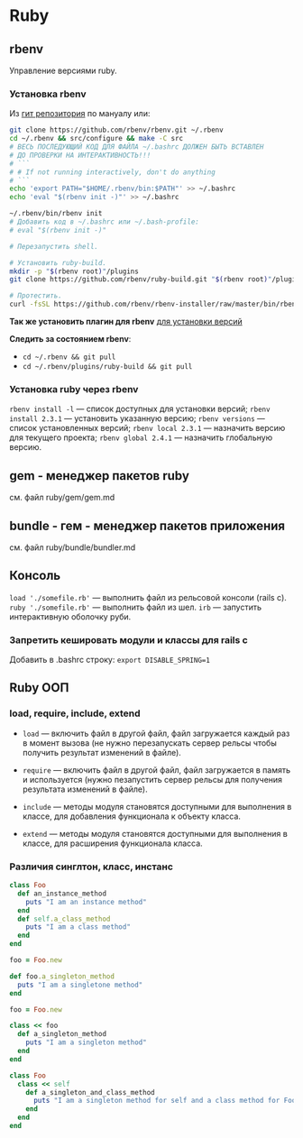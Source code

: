 # Ruby

## rbenv

Управление версиями ruby.




### Установка rbenv

Из [гит репозитория](https://github.com/rbenv/rbenv) по мануалу или:

```bash
git clone https://github.com/rbenv/rbenv.git ~/.rbenv
cd ~/.rbenv && src/configure && make -C src
# ВЕСЬ ПОСЛЕДУЮЩИЙ КОД ДЛЯ ФАЙЛА ~/.bashrc ДОЛЖЕН БЫТЬ ВСТАВЛЕН
# ДО ПРОВЕРКИ НА ИНТЕРАКТИВНОСТЬ!!!
# ```
# # If not running interactively, don't do anything
# ```
echo 'export PATH="$HOME/.rbenv/bin:$PATH"' >> ~/.bashrc
echo 'eval "$(rbenv init -)"' >> ~/.bashrc

~/.rbenv/bin/rbenv init
# Добавить код в ~/.bashrc или ~/.bash-profile:
# eval "$(rbenv init -)"

# Перезапустить shell.

# Установить ruby-build.
mkdir -p "$(rbenv root)"/plugins
git clone https://github.com/rbenv/ruby-build.git "$(rbenv root)"/plugins/ruby-build

# Протестить.
curl -fsSL https://github.com/rbenv/rbenv-installer/raw/master/bin/rbenv-doctor | bash
```

__Так же установить плагин для rbenv__
[для установки версий](https://github.com/rbenv/ruby-build)

__Следить за состоянием rbenv__:
* `cd ~/.rbenv && git pull`
* `cd ~/.rbenv/plugins/ruby-build && git pull`




### Установка ruby через rbenv

`rbenv install -l` — список доступных для установки версий;
`rbenv install 2.3.1` — установить указанную версию;
`rbenv versions` — список установленных версий;
`rbenv local 2.3.1` — назначить версию для текущего проекта;
`rbenv global 2.4.1` — назначить глобальную версию.




## gem - менеджер пакетов ruby

см. файл ruby/gem/gem.md




## bundle - гем - менеджер пакетов приложения

см. файл ruby/bundle/bundler.md




## Консоль

`load './somefile.rb'` — выполнить файл из рельсовой консоли (rails c).
`ruby './somefile.rb'` — выполнить файл из шел.
`irb` — запустить интерактивную оболочку руби.




### Запретить кешировать модули и классы для rails c

Добавить в .bashrc строку: `export DISABLE_SPRING=1`




## Ruby ООП

### load, require, include, extend

* `load` — включить файл в другой файл, файл загружается каждый раз в момент вызова (не нужно перезапускать сервер рельсы чтобы получить результат изменений в файле).
* `require` — включить файл в другой файл, файл загружается в память и используется (нужно пезапустить сервер рельсы для получения результата изменений в файле).

* `include` — методы модуля становятся доступными для выполнения в классе, для добавления функционала к объекту класса.
* `extend` — методы модуля становятся доступными для выполнения в классе, для расширения функционала класса.





### Различия синглтон, класс, инстанс

```ruby
class Foo  
  def an_instance_method  
    puts "I am an instance method"  
  end  
  def self.a_class_method  
    puts "I am a class method"  
  end  
end

foo = Foo.new

def foo.a_singleton_method
  puts "I am a singletone method"
end

```
```ruby
foo = Foo.new

class << foo
  def a_singleton_method
    puts "I am a singleton method"
  end
end

```
```ruby
class Foo
  class << self
    def a_singleton_and_class_method
      puts "I am a singleton method for self and a class method for Foo"
    end
  end
end

```

